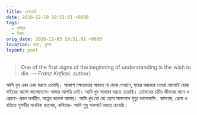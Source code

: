 ```yaml
---
title: ডেথনোট
date: 2016-12-19 19:51:01 +0600
tags:
  - কবিতা
  - বিষাদ
orig_date: 2016-12-03 19:51:01 +0600
location: বয়রা, খুলনা
layout: post
---
```


> One of the first signs of the beginning of understanding is the wish to die. _— Franz Kafka_{:.author}

আমি খুব একা একা মরতে চেয়েছি।
আকাশ নক্ষত্রভারে অবনত না হোক সেখানে,
ঘরের অন্ধকার নোংরা ঘোলাটে হোক
বাইরের আলো ভালোবেসে-
আমার আপত্তি নেই।
আমি খুব সাধারণ মরতে চেয়েছি।
তোমাদের চর্চিত জীবনের মানে ও প্রেরণা-
প্রবল অর্থহীন,
আপ্লুত করেনা আমায়।
আমি খুব হো হো হেসে
সঙ্গোপনে মৃত্যু ভালোবাসি।
কামনায়, প্রেমে ও রতিতে
সুগভীর মানবিক যাতনায়,
কবিতায়-
আমি শুধু অকপটে মরতে চেয়েছি।
